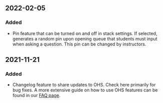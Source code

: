## 2022-02-05
### Added
-   Pin feature that can be turned on and off in stack settings. If selected, generates a random pin upon opening queue that students must input when asking a question. This pin can be changed by instructors. 

## 2021-11-21
### Added
-   Changelog feature to share updates to OHS. Check here primarily for bug fixes. A more extensive guide on how to use OHS features can be found in our [FAQ page](faq).
